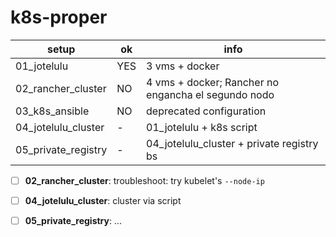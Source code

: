 # k8s-proper

| setup                 | ok    | info
| ---                   | ---   | ---
| 01_jotelulu           | YES   | 3 vms + docker
| 02_rancher_cluster    | NO    | 4 vms + docker; Rancher no engancha el segundo nodo
| 03_k8s_ansible        | NO    | deprecated configuration
| 04_jotelulu_cluster   | -     | 01_jotelulu + k8s script
| 05_private_registry   | -     | 04_jotelulu_cluster + private registry bs


- [ ] **02_rancher_cluster**: troubleshoot: try kubelet's `--node-ip`
- [ ] **04_jotelulu_cluster**: cluster via script
- [ ] **05_private_registry**: ...

